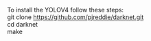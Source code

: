 To install the YOLOV4 follow these steps:\
git clone https://github.com/pjreddie/darknet.git \
cd darknet\
make

